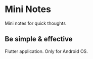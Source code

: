 # Mini Notes

Mini notes for quick thoughts

## Be simple & effective

Flutter application. Only for Android OS.
